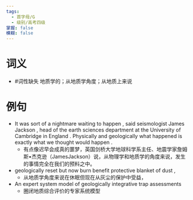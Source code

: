 ```yaml
---
tags:
  - 首字母/G
  - 级别/高考四级
掌握: false
模糊: false
---
```

# 词义
- #词性缺失 地质学的；从地质学角度；从地质上来说
# 例句
- It was sort of a nightmare waiting to happen , said seismologist James Jackson , head of the earth sciences department at the University of Cambridge in England . Physically and geologically what happened is exactly what we thought would happen .
	- 有点像迟早会成真的噩梦，英国剑桥大学地球科学系主任、地震学家詹姆斯•杰克逊（JamesJackson）说，从物理学和地质学的角度来说，发生的事情完全在我们的预料之中。
- geologically reset but now burn benefit protective blanket of dust ,
	- 从地质学角度来说在休眠但现在从灰尘的保护中受益，
- An expert system model of geologically integrative trap assessments
	- 圈闭地质综合评价的专家系统模型
